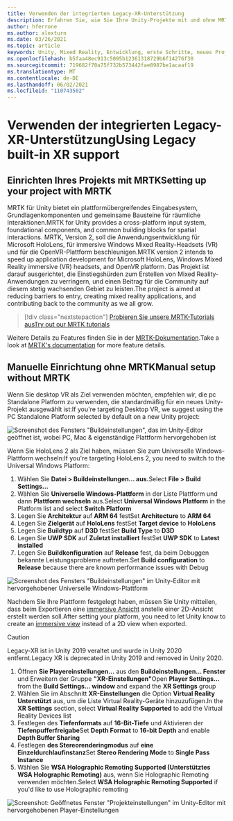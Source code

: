 ```yaml
---
title: Verwenden der integrierten Legacy-XR-Unterstützung
description: Erfahren Sie, wie Sie Ihre Unity-Projekte mit und ohne MRTK mithilfe der integrierten Legacy-XR-Unterstützung einrichten.
author: hferrone
ms.author: alexturn
ms.date: 03/26/2021
ms.topic: article
keywords: Unity, Mixed Reality, Entwicklung, erste Schritte, neues Projekt, Windows Mixed Reality, UWP, XR, Leistung, Legacy, mrtk
ms.openlocfilehash: b5faa48ec913c5095b12361318729b6f14276f30
ms.sourcegitcommit: 719682f70a75f732b573442fae8987be1acaaf19
ms.translationtype: MT
ms.contentlocale: de-DE
ms.lasthandoff: 06/02/2021
ms.locfileid: "110743502"
---
```

# <a name="using-legacy-built-in-xr-support"></a><span data-ttu-id="93e20-104">Verwenden der integrierten Legacy-XR-Unterstützung</span><span class="sxs-lookup"><span data-stu-id="93e20-104">Using Legacy built-in XR support</span></span>

## <a name="setting-up-your-project-with-mrtk"></a><span data-ttu-id="93e20-105">Einrichten Ihres Projekts mit MRTK</span><span class="sxs-lookup"><span data-stu-id="93e20-105">Setting up your project with MRTK</span></span>

<span data-ttu-id="93e20-106">MRTK für Unity bietet ein plattformübergreifendes Eingabesystem, Grundlagenkomponenten und gemeinsame Bausteine für räumliche Interaktionen.</span><span class="sxs-lookup"><span data-stu-id="93e20-106">MRTK for Unity provides a cross-platform input system, foundational components, and common building blocks for spatial interactions.</span></span> <span data-ttu-id="93e20-107">MRTK, Version 2, soll die Anwendungsentwicklung für Microsoft HoloLens, für immersive Windows Mixed Reality-Headsets (VR) und für die OpenVR-Plattform beschleunigen.</span><span class="sxs-lookup"><span data-stu-id="93e20-107">MRTK version 2 intends to speed up application development for Microsoft HoloLens, Windows Mixed Reality immersive (VR) headsets, and OpenVR platform.</span></span> <span data-ttu-id="93e20-108">Das Projekt ist darauf ausgerichtet, die Einstiegshürden zum Erstellen von Mixed Reality-Anwendungen zu verringern, und einen Beitrag für die Community auf diesem stetig wachsenden Gebiet zu leisten.</span><span class="sxs-lookup"><span data-stu-id="93e20-108">The project is aimed at reducing barriers to entry, creating mixed reality applications, and contributing back to the community as we all grow.</span></span>

> [!div class="nextstepaction"]
> [<span data-ttu-id="93e20-109">Probieren Sie unsere MRTK-Tutorials aus</span><span class="sxs-lookup"><span data-stu-id="93e20-109">Try out our MRTK tutorials</span></span>](./tutorials/mr-learning-base-02.md?tabs=wsa)

<span data-ttu-id="93e20-110">Weitere Details zu Features finden Sie in der [MRTK-Dokumentation](/windows/mixed-reality/mrtk-unity).</span><span class="sxs-lookup"><span data-stu-id="93e20-110">Take a look at [MRTK's documentation](/windows/mixed-reality/mrtk-unity) for more feature details.</span></span>

## <a name="manual-setup-without-mrtk"></a><span data-ttu-id="93e20-111">Manuelle Einrichtung ohne MRTK</span><span class="sxs-lookup"><span data-stu-id="93e20-111">Manual setup without MRTK</span></span>

<span data-ttu-id="93e20-112">Wenn Sie desktop VR als Ziel verwenden möchten, empfehlen wir, die pc Standalone Platform zu verwenden, die standardmäßig für ein neues Unity-Projekt ausgewählt ist:</span><span class="sxs-lookup"><span data-stu-id="93e20-112">If you're targeting Desktop VR, we suggest using the PC Standalone Platform selected by default on a new Unity project:</span></span>

![Screenshot des Fensters "Buildeinstellungen", das im Unity-Editor geöffnet ist, wobei PC, Mac & eigenständige Plattform hervorgehoben ist](images/wmr-config-img-3.png)

<span data-ttu-id="93e20-114">Wenn Sie HoloLens 2 als Ziel haben, müssen Sie zum Universelle Windows-Plattform wechseln:</span><span class="sxs-lookup"><span data-stu-id="93e20-114">If you're targeting HoloLens 2, you need to switch to the Universal Windows Platform:</span></span>

1.  <span data-ttu-id="93e20-115">Wählen Sie **Datei > Buildeinstellungen... aus.**</span><span class="sxs-lookup"><span data-stu-id="93e20-115">Select **File > Build Settings...**</span></span>
2.  <span data-ttu-id="93e20-116">Wählen Sie **Universelle Windows-Plattform** in der Liste Plattform und dann **Plattform wechseln** aus.</span><span class="sxs-lookup"><span data-stu-id="93e20-116">Select **Universal Windows Platform** in the Platform list and select **Switch Platform**</span></span>
3.  <span data-ttu-id="93e20-117">Legen Sie **Architektur** auf **ARM 64** fest</span><span class="sxs-lookup"><span data-stu-id="93e20-117">Set **Architecture** to **ARM 64**</span></span>
4.  <span data-ttu-id="93e20-118">Legen Sie **Zielgerät** auf **HoloLens** fest</span><span class="sxs-lookup"><span data-stu-id="93e20-118">Set **Target device** to **HoloLens**</span></span>
5.  <span data-ttu-id="93e20-119">Legen Sie **Buildtyp** auf **D3D** fest</span><span class="sxs-lookup"><span data-stu-id="93e20-119">Set **Build Type** to **D3D**</span></span>
6.  <span data-ttu-id="93e20-120">Legen Sie **UWP SDK** auf **Zuletzt installiert** fest</span><span class="sxs-lookup"><span data-stu-id="93e20-120">Set **UWP SDK** to **Latest installed**</span></span>
7.  <span data-ttu-id="93e20-121">Legen Sie **Buildkonfiguration** auf **Release** fest, da beim Debuggen bekannte Leistungsprobleme auftreten.</span><span class="sxs-lookup"><span data-stu-id="93e20-121">Set **Build configuration** to **Release** because there are known performance issues with Debug</span></span>

![Screenshot des Fensters "Buildeinstellungen" im Unity-Editor mit hervorgehobener Universelle Windows-Plattform](images/wmr-config-img-4.png)

<span data-ttu-id="93e20-123">Nachdem Sie Ihre Plattform festgelegt haben, müssen Sie Unity mitteilen, dass beim Exportieren eine [immersive Ansicht](../../design/app-views.md) anstelle einer 2D-Ansicht erstellt werden soll.</span><span class="sxs-lookup"><span data-stu-id="93e20-123">After setting your platform, you need to let Unity know to create an [immersive view](../../design/app-views.md) instead of a 2D view when exported.</span></span>

> [!CAUTION]
> <span data-ttu-id="93e20-124">Legacy-XR ist in Unity 2019 veraltet und wurde in Unity 2020 entfernt.</span><span class="sxs-lookup"><span data-stu-id="93e20-124">Legacy XR is deprecated in Unity 2019 and removed in Unity 2020.</span></span>

1. <span data-ttu-id="93e20-125">Öffnen **Sie Playereinstellungen...** aus den **Buildeinstellungen... Fenster** und Erweitern der Gruppe **"XR-Einstellungen"**</span><span class="sxs-lookup"><span data-stu-id="93e20-125">Open **Player Settings...** from the **Build Settings... window** and expand the **XR Settings** group</span></span>
2. <span data-ttu-id="93e20-126">Wählen Sie im Abschnitt **XR-Einstellungen** die Option **Virtual Reality Unterstützt** aus, um die Liste Virtual Reality-Geräte hinzuzufügen.</span><span class="sxs-lookup"><span data-stu-id="93e20-126">In the **XR Settings** section, select **Virtual Reality Supported** to add the Virtual Reality Devices list</span></span>
3. <span data-ttu-id="93e20-127">Festlegen des **Tiefenformats** auf **16-Bit-Tiefe** und Aktivieren der **Tiefenpufferfreigabe**</span><span class="sxs-lookup"><span data-stu-id="93e20-127">Set **Depth Format** to **16-bit Depth** and enable **Depth Buffer Sharing**</span></span>
4. <span data-ttu-id="93e20-128">Festlegen **des Stereorenderingmodus** auf **eine Einzeldurchlaufinstanz**</span><span class="sxs-lookup"><span data-stu-id="93e20-128">Set **Stereo Rendering Mode** to **Single Pass Instance**</span></span>
5. <span data-ttu-id="93e20-129">Wählen Sie **WSA Holographic Remoting Supported (Unterstütztes WSA Holographic Remoting)** aus, wenn Sie Holographic Remoting verwenden möchten.</span><span class="sxs-lookup"><span data-stu-id="93e20-129">Select **WSA Holographic Remoting Supported** if you'd like to use Holographic remoting</span></span> 

![Screenshot: Geöffnetes Fenster "Projekteinstellungen" im Unity-Editor mit hervorgehobenen Player-Einstellungen](images/wmr-config-img-9.png)